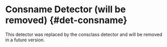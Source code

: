 # Consname Detector (will be removed) {#det-consname}

This detector was replaced by the consclass detector and will be removed in a future version.
